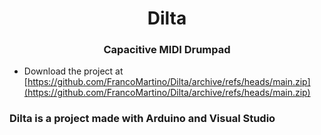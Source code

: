 <h1 align="center">Dilta</h1>
<h3 align="center">Capacitive MIDI Drumpad</h3>

- Download the project at [https://github.com/FrancoMartino/Dilta/archive/refs/heads/main.zip](https://github.com/FrancoMartino/Dilta/archive/refs/heads/main.zip)

<h3 align="left">Dilta is a project made with Arduino and Visual Studio</h3>
</p>

